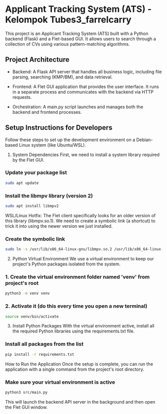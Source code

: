# Applicant Tracking System (ATS) - Kelompok Tubes3_farrelcarry

This project is an Applicant Tracking System (ATS) built with a Python backend (Flask) and a Flet-based GUI. It allows users to search through a collection of CVs using various pattern-matching algorithms.

## Project Architecture

- Backend: A Flask API server that handles all business logic, including file parsing, searching (KMP/BM), and data retrieval.

- Frontend: A Flet GUI application that provides the user interface. It runs in a separate process and communicates with the backend via HTTP requests.

- Orchestration: A main.py script launches and manages both the backend and frontend processes.

## Setup Instructions for Developers

Follow these steps to set up the development environment on a Debian-based Linux system (like Ubuntu/WSL).

1. System Dependencies
   First, we need to install a system library required by the Flet GUI.

### Update your package list

```bash
sudo apt update
```

### Install the libmpv library (version 2)

```bash
sudo apt install libmpv2
```

WSL/Linux Hotfix: The Flet client specifically looks for an older version of this library (libmpv.so.1). We need to create a symbolic link (a shortcut) to trick it into using the newer version we just installed.

### Create the symbolic link

```bash
sudo ln -s /usr/lib/x86_64-linux-gnu/libmpv.so.2 /usr/lib/x86_64-linux-gnu/libmpv.so.1
```

2. Python Virtual Environment
   We use a virtual environment to keep our project's Python packages isolated from the system.

### 1. Create the virtual environment folder named 'venv' from project's root

```bash
python3 -m venv venv
```

### 2. Activate it (do this every time you open a new terminal)

```bash
source venv/bin/activate
```

3. Install Python Packages
   With the virtual environment active, install all the required Python libraries using the requirements.txt file.

### Install all packages from the list

```bash
pip install -r requirements.txt
```

How to Run the Application
Once the setup is complete, you can run the application with a single command from the project's root directory.

### Make sure your virtual environment is active

```bash
python3 src/main.py
```

This will launch the backend API server in the background and then open the Flet GUI window.
